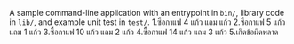 A sample command-line application with an entrypoint in `bin/`, library code
in `lib/`, and example unit test in `test/`.
1.ซื้อกาแฟ 4 แก้ว แถม  แก้ว
2.ซื้อกาแฟ 5 แก้ว แถม 1 แก้ว
3.ซื้อกาแฟ 10 แก้ว แถม 2 แก้ว
4.ซื้อกาแฟ 14 แก้ว แถม 3 แก้ว
5.เกิดข้อผิดพลาด